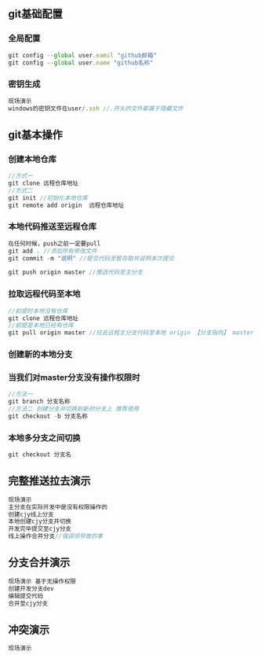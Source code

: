 ## git基础配置

### 全局配置

```js
git config --global user.eamil "github邮箱"
git config --global user.name "github名称"
```

### 密钥生成

```js
现场演示
windows的密钥文件在user/.ssh //.开头的文件都属于隐藏文件
```



## git基本操作

### 创建本地仓库

```js
//方式一
git clone 远程仓库地址
//方式二
git init //初始化本地仓库
git remote add origin  远程仓库地址
```

### 本地代码推送至远程仓库

```js
在任何时候，push之前一定要pull
git add . //添加所有修改文件
git commit -m "说明" //提交代码至暂存取并说明本次提交

git push origin master //推送代码至主分支
```

### 拉取远程代码至本地

```js
//前提时本地没有仓库
git clone 远程仓库地址
//前提是本地已经有仓库
git pull origin master //拉去远程主分支代码至本地 origin 【分支指向】 master【主分支名称】
```

### 创建新的本地分支

### 当我们对master分支没有操作权限时

```js
//方法一
git branch 分支名称
//方法二 创建分支并切换到新的分支上 推荐使用
git checkout -b 分支名称


```



### 本地多分支之间切换

```js
git checkout 分支名
```



## 完整推送拉去演示

```js
现场演示
主分支在实际开发中是没有权限操作的
创建cjy线上分支
本地创建cjy分支并切换
开发完毕提交至cjy分支
线上操作合并分支//强调领导做的事
```

## 分支合并演示

```js
现场演示 基于无操作权限
创建开发分支dev
编辑提交代码
合并至cjy分支
```

## 冲突演示

```js
现场演示
```

